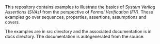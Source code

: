 This repository contains examples to illustrate the basics of _*System Verilog Assertions (SVAs)*_ 
from the perspective of _*Formal Verification (FV)*_. These examples go over sequences, properties,
assertions, assumptions and covers.

The examples are in src directory and the associated documentation is in docs directory. The
documentation is autogenerated from the source.
